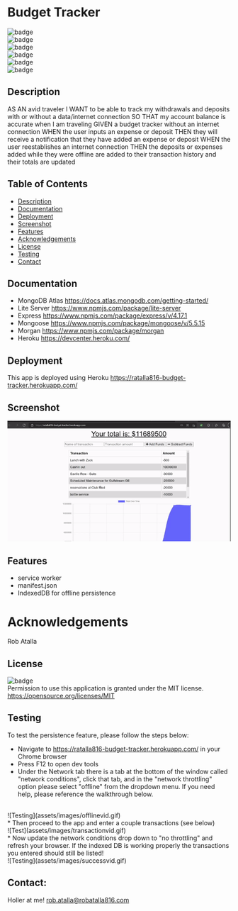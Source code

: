 # Budget Tracker

  ![badge](https://img.shields.io/github/languages/top/ratalla816/budget-tracker)
  <br> 
  ![badge](https://img.shields.io/github/languages/count/ratalla816/budget-tracker)
  <br>
  ![badge](https://img.shields.io/github/issues/ratalla816/budget-tracker)
  <br>
  ![badge](https://img.shields.io/github/issues-closed/ratalla816/budget-tracker)
  <br>
  ![badge](https://img.shields.io/github/last-commit/ratalla816/budget-tracker)
  <br>
  ![badge](https://img.shields.io/badge/license-MIT-important)
  
  ## Description
  
   AS AN avid traveler
  I WANT to be able to track my withdrawals and deposits with or without a data/internet connection
  SO THAT my account balance is accurate when I am traveling 
  GIVEN a budget tracker without an internet connection
  WHEN the user inputs an expense or deposit
  THEN they will receive a notification that they have added an expense or deposit
  WHEN the user reestablishes an internet connection
  THEN the deposits or expenses added while they were offline are added to their transaction history and their totals are updated
 
  ## Table of Contents
  - [Description](#description)
  - [Documentation](#documentation)
  - [Deployment](#deployment)
  - [Screenshot](#screenshot)
  - [Features](#features)
  - [Acknowledgements](#acknowledgements)
  - [License](#license)
  - [Testing](#testing)
  - [Contact](#contact)

  ## Documentation
  * MongoDB Atlas <https://docs.atlas.mongodb.com/getting-started/>
  * Lite Server <https://www.npmjs.com/package/lite-server>
  * Express <https://www.npmjs.com/package/express/v/4.17.1>
  * Mongoose <https://www.npmjs.com/package/mongoose/v/5.5.15>
  * Morgan <https://www.npmjs.com/package/morgan>
  * Heroku <https://devcenter.heroku.com/>
 
  ## Deployment
  This app is deployed using Heroku <https://ratalla816-budget-tracker.herokuapp.com/>

  ## Screenshot
  ![Screenshot](assets/images/budgetvid.gif)

  ## Features
  * service worker
  * manifest.json
  * IndexedDB for offline persistence 
    
  # Acknowledgements
  Rob Atalla
    
  ## License
  ![badge](https://img.shields.io/badge/license-MIT-important)
  <br>
  Permission to use this application is granted under the MIT license. <https://opensource.org/licenses/MIT>


  ## Testing
  To test the persistence feature, please follow the steps below:
  * Navigate to <https://ratalla816-budget-tracker.herokuapp.com/> in your Chrome browser
  * Press F12 to open dev tools
  * Under the Network tab there is a tab at the bottom of the window called "network conditions", click that tab, 
  and in the "network throttling" option please select "offline" from the dropdown menu. If you need help, please reference the walkthrough below. 
  <br>
  ![Testing](assets/images/offlinevid.gif)
  <br>
  * Then proceed to the app and enter a couple transactions (see below)
  <br>
  ![Test](assets/images/transactionvid.gif)
  <br>
  * Now update the network conditions drop down to "no throttling" and refresh your browser. If the indexed DB is working properly the transactions you entered should still be listed!
  <br>
  ![Testing](assets/images/successvid.gif)

  ## Contact:
  Holler at me! <a href="mailto:rob.atalla@robatalla816.com">rob.atalla@robatalla816.com</a>
